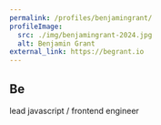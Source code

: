```yaml
---
permalink: /profiles/benjamingrant/
profileImage:
  src: ./img/benjamingrant-2024.jpg
  alt: Benjamin Grant
external_link: https://begrant.io
---
```

## Be
lead javascript / frontend engineer